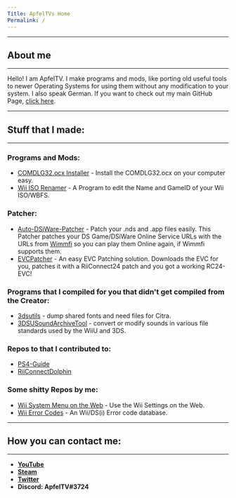 ```yaml
---
Title: ApfelTVs Home
Permalink: /
---
```

----------------------
## About me
----------------------
Hello! I am ApfelTV. I make programs and mods, like porting old useful tools to newer Operating Systems for using them without any modification to your system. I also speak German. If you want to check out my main GitHub Page, [click here](https://github.com/ApfelTV).

-----------------------
## Stuff that I made:
-----------------------
### Programs and Mods:
- [COMDLG32.ocx Installer](https://github.com/ApfelTV/COMDLG32-Installer) - Install the COMDLG32.ocx on your computer easy.
- [Wii ISO Renamer](https://github.com/ApfelTV/Wii-ISO-Renamer-mod) - A Program to edit the Name and GameID of your Wii ISO/WBFS.

### Patcher:
- [Auto-DSiWare-Patcher](https://github.com/ApfelTV/Auto-DSiWare-Patcher) - Patch your .nds and .app files easily. This Patcher patches your DS Game/DSiWare Online Service URLs with the URLs from [Wimmfi](http://wimmfi.de) so you can play them Online again, if Wimmfi supports them.
- [EVCPatcher](https://github.com/ApfelTV/EVCPatcher) - An easy EVC Patching solution. Downloads the EVC for you, patches it with a RiiConnect24 patch and you got a working RC24-EVC!

### Programs that I compiled for you that didn't get compiled from the Creator:
- [3dsutils](https://github.com/ApfelTV/3dsutils) - dump shared fonts and need files for Citra.
- [3DSUSoundArchiveTool](https://github.com/ApfelTV/3DSUSoundArchiveTool) - convert or modify sounds in various file standards used by the WiiU and 3DS. 

### Repos to that I contributed to:
- [PS4-Guide](https://multimegamander.github.io/Ps4-Guide/)
- [RiiConnectDolphin](https://dismissedguy.github.io/)

### Some shitty Repos by me:
- [Wii System Menu on the Web](https://apfeltv.github.io/wii-sysmenu/) - Use the Wii Settings on the Web.
- [Wii Error Codes](https://github.com/ApfelTV/Wii-Error-Documentation) - An Wii/DS(i) Error code database.

-----------------------
## How you can contact me:
-----------------------
- **[YouTube](https://www.youtube.com/channel/UCOLOj2NmNeoVxDDm-5s9pZA/)**
- **[Steam](https://steamcommunity.com/id/ApfelTV)** 
- **[Twitter](https://twitter.com/RealApfel/)**
- **Discord: ApfelTV#3724**
